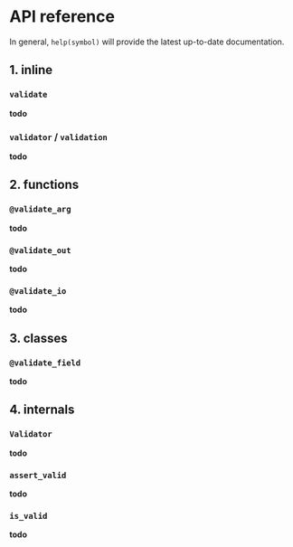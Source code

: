 # API reference

In general, `help(symbol)` will provide the latest up-to-date documentation.

## 1. inline

### `validate`

**todo**

### `validator` / `validation`

**todo**

## 2. functions

### `@validate_arg`

**todo**

### `@validate_out`

**todo**

### `@validate_io`

**todo**

## 3. classes

### `@validate_field`

**todo**


## 4. internals

### `Validator`

**todo**

### `assert_valid`

**todo**

### `is_valid`

**todo**
